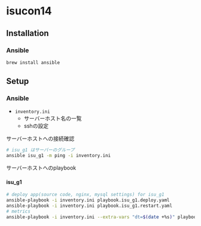 # isucon14

## Installation

### Ansible

```bash
brew install ansible
```

## Setup

### Ansible

- `inventory.ini`
  - サーバーホスト名の一覧
  - sshの設定

サーバーホストへの接続確認

```bash
# isu_g1 はサーバーのグループ
ansible isu_g1 -m ping -i inventory.ini
```

サーバーホストへのplaybook

#### isu_g1

```bash
# deploy app(source code, nginx, mysql settings) for isu_g1
ansible-playbook -i inventory.ini playbook.isu_g1.deploy.yaml
ansible-playbook -i inventory.ini playbook.isu_g1.restart.yaml
# metrics
ansible-playbook -i inventory.ini --extra-vars "dt=$(date +%s)" playbook.isu_g1.metrics.yaml
```
